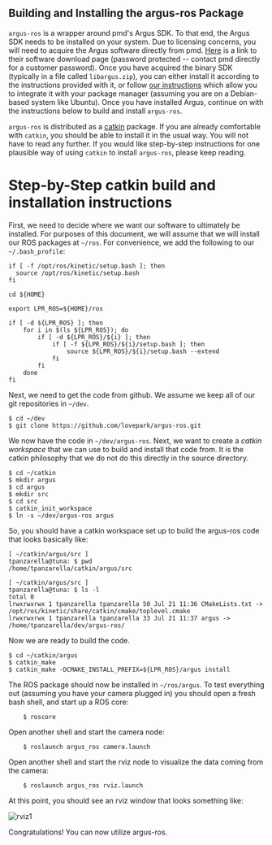 Building and Installing the argus-ros Package
----------------------------------------------
`argus-ros` is a wrapper around pmd's Argus SDK. To that
end, the Argus SDK needs to be installed on your system. Due to licensing
concerns, you will need to acquire the Argus software directly from
pmd. [Here](http://pmdtec.com/picofamily/software/) is a link to their software
download page (password protected -- contact pmd directly for a customer
password). Once you have acquired the binary SDK (typically in a file called
`libargus.zip`), you can either install it according to the instructions
provided with it, or follow [our instructions](doc/argus_install.md) which
allow you to integrate it with your package manager (assuming you are on a
Debian-based system like Ubuntu). Once you have installed Argus, continue on
with the instructions below to build and install `argus-ros`.

`argus-ros` is distributed as a [catkin](http://wiki.ros.org/catkin)
package. If you are already comfortable with `catkin`, you should be able to
install it in the usual way. You will not have to read any further. If you
would like step-by-step instructions for one plausible way of using `catkin` to
install `argus-ros`, please keep reading.

# Step-by-Step catkin build and installation instructions

First, we need to decide where we want our software to ultimately be
installed. For purposes of this document, we will assume that we will install
our ROS packages at `~/ros`. For convenience, we add the following to our
`~/.bash_profile`:

```
if [ -f /opt/ros/kinetic/setup.bash ]; then
  source /opt/ros/kinetic/setup.bash
fi

cd ${HOME}

export LPR_ROS=${HOME}/ros

if [ -d ${LPR_ROS} ]; then
    for i in $(ls ${LPR_ROS}); do
        if [ -d ${LPR_ROS}/${i} ]; then
            if [ -f ${LPR_ROS}/${i}/setup.bash ]; then
                source ${LPR_ROS}/${i}/setup.bash --extend
            fi
        fi
    done
fi
```

Next, we need to get the code from github. We assume we keep all of our git
repositories in `~/dev`.

```
$ cd ~/dev
$ git clone https://github.com/lovepark/argus-ros.git
```

We now have the code in `~/dev/argus-ros`. Next, we want to create a _catkin
workspace_ that we can use to build and install that code from. It is the
catkin philosophy that we do not do this directly in the source directory.

```
$ cd ~/catkin
$ mkdir argus
$ cd argus
$ mkdir src
$ cd src
$ catkin_init_workspace
$ ln -s ~/dev/argus-ros argus
```

So, you should have a catkin workspace set up to build the argus-ros code that
looks basically like:

```
[ ~/catkin/argus/src ]
tpanzarella@tuna: $ pwd
/home/tpanzarella/catkin/argus/src

[ ~/catkin/argus/src ]
tpanzarella@tuna: $ ls -l
total 0
lrwxrwxrwx 1 tpanzarella tpanzarella 50 Jul 21 11:36 CMakeLists.txt -> /opt/ros/kinetic/share/catkin/cmake/toplevel.cmake
lrwxrwxrwx 1 tpanzarella tpanzarella 33 Jul 21 11:37 argus -> /home/tpanzarella/dev/argus-ros/
```

Now we are ready to build the code.

```
$ cd ~/catkin/argus
$ catkin_make
$ catkin_make -DCMAKE_INSTALL_PREFIX=${LPR_ROS}/argus install
```

The ROS package should now be installed in `~/ros/argus`. To test everything
out (assuming you have your camera plugged in) you should open a fresh bash
shell, and start up a ROS core:

```
    $ roscore
```

Open another shell and start the camera node:

```
    $ roslaunch argus_ros camera.launch
```

Open another shell and start the rviz node to visualize the data coming from
the camera:

```
    $ roslaunch argus_ros rviz.launch
```

At this point, you should see an rviz window that looks something like:

![rviz1](figures/rviz_screenshot.png)

Congratulations! You can now utilize argus-ros.
